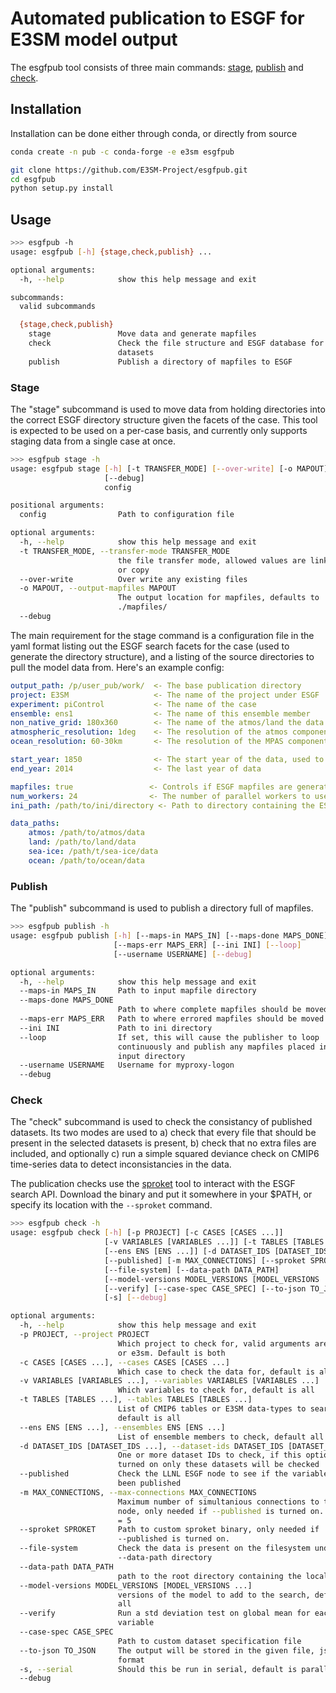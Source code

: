 # Automated publication to ESGF for E3SM model output

The esgfpub tool consists of three main commands: [stage](#Stage), [publish](#Publish) and [check](#Check). 


## Installation

Installation can be done either through conda, or directly from source
```bash
conda create -n pub -c conda-forge -e e3sm esgfpub
```

```bash
git clone https://github.com/E3SM-Project/esgfpub.git
cd esgfpub
python setup.py install
```

## Usage

```bash
>>> esgfpub -h
usage: esgfpub [-h] {stage,check,publish} ...

optional arguments:
  -h, --help            show this help message and exit

subcommands:
  valid subcommands

  {stage,check,publish}
    stage               Move data and generate mapfiles
    check               Check the file structure and ESGF database for missing
                        datasets
    publish             Publish a directory of mapfiles to ESGF

```

### Stage

The "stage" subcommand is used to move data from holding directories into the correct ESGF directory structure given the facets of the case. This tool is expected to be used on a per-case basis, and currently only supports staging data from a single case at once. 

```bash
>>> esgfpub stage -h
usage: esgfpub stage [-h] [-t TRANSFER_MODE] [--over-write] [-o MAPOUT]
                     [--debug]
                     config

positional arguments:
  config                Path to configuration file

optional arguments:
  -h, --help            show this help message and exit
  -t TRANSFER_MODE, --transfer-mode TRANSFER_MODE
                        the file transfer mode, allowed values are link, move,
                        or copy
  --over-write          Over write any existing files
  -o MAPOUT, --output-mapfiles MAPOUT
                        The output location for mapfiles, defaults to
                        ./mapfiles/
  --debug
```



The main requirement for the stage command is a configuration file in the yaml format listing out the ESGF search facets for the case (used to generate the directory structure), and a listing of the source directories to pull the model data from. Here's an example config:

```yaml
output_path: /p/user_pub/work/  <- The base publication directory
project: E3SM                   <- The name of the project under ESGF
experiment: piControl           <- The name of the case
ensemble: ens1                  <- The name of this ensemble member
non_native_grid: 180x360        <- The name of the atmos/land the data was regridded to
atmospheric_resolution: 1deg    <- The resolution of the atmos component when the model was run
ocean_resolution: 60-30km       <- The resolution of the MPAS component when the model was run

start_year: 1850                <- The start year of the data, used to verify all files are in place
end_year: 2014                  <- The last year of data

mapfiles: true                 <- Controls if ESGF mapfiles are generated after moving the data
num_workers: 24                <- The number of parallel workers to use when hashing files
ini_path: /path/to/ini/directory <- Path to directory containing the ESGF ini files

data_paths:
    atmos: /path/to/atmos/data 
    land: /path/to/land/data
    sea-ice: /path/t/sea-ice/data
    ocean: /path/to/ocean/data
```

### Publish

The "publish" subcommand is used to publish a directory full of mapfiles.

```bash
>>> esgfpub publish -h
usage: esgfpub publish [-h] [--maps-in MAPS_IN] [--maps-done MAPS_DONE]
                       [--maps-err MAPS_ERR] [--ini INI] [--loop]
                       [--username USERNAME] [--debug]

optional arguments:
  -h, --help            show this help message and exit
  --maps-in MAPS_IN     Path to input mapfile directory
  --maps-done MAPS_DONE
                        Path to where complete mapfiles should be moved to
  --maps-err MAPS_ERR   Path to where errored mapfiles should be moved to
  --ini INI             Path to ini directory
  --loop                If set, this will cause the publisher to loop
                        continuously and publish any mapfiles placed in the
                        input directory
  --username USERNAME   Username for myproxy-logon
  --debug
```

### Check

The "check" subcommand is used to check the consistancy of published datasets. Its two modes are used to a) check that every file that should be present in the selected datasets is present, b) check that no extra files are included, and optionally c) run a simple squared deviance check on CMIP6 time-series data to detect inconsistancies in the data.

The publication checks use the [sproket](https://github.com/ESGF/sproket) tool to interact with the ESGF search API. Download the binary and put it somewhere in your $PATH, or specify its location with the `--sproket` command.

```bash
>>> esgfpub check -h
usage: esgfpub check [-h] [-p PROJECT] [-c CASES [CASES ...]]
                     [-v VARIABLES [VARIABLES ...]] [-t TABLES [TABLES ...]]
                     [--ens ENS [ENS ...]] [-d DATASET_IDS [DATASET_IDS ...]]
                     [--published] [-m MAX_CONNECTIONS] [--sproket SPROKET]
                     [--file-system] [--data-path DATA_PATH]
                     [--model-versions MODEL_VERSIONS [MODEL_VERSIONS ...]]
                     [--verify] [--case-spec CASE_SPEC] [--to-json TO_JSON]
                     [-s] [--debug]

optional arguments:
  -h, --help            show this help message and exit
  -p PROJECT, --project PROJECT
                        Which project to check for, valid arguments are cmip6
                        or e3sm. Default is both
  -c CASES [CASES ...], --cases CASES [CASES ...]
                        Which case to check the data for, default is all
  -v VARIABLES [VARIABLES ...], --variables VARIABLES [VARIABLES ...]
                        Which variables to check for, default is all
  -t TABLES [TABLES ...], --tables TABLES [TABLES ...]
                        List of CMIP6 tables or E3SM data-types to search for,
                        default is all
  --ens ENS [ENS ...], --ensembles ENS [ENS ...]
                        List of ensemble members to check, default all
  -d DATASET_IDS [DATASET_IDS ...], --dataset-ids DATASET_IDS [DATASET_IDS ...]
                        One or more dataset IDs to check, if this option is
                        turned on only these datasets will be checked
  --published           Check the LLNL ESGF node to see if the variables have
                        been published
  -m MAX_CONNECTIONS, --max-connections MAX_CONNECTIONS
                        Maximum number of simultanious connections to the ESGF
                        node, only needed if --published is turned on. default
                        = 5
  --sproket SPROKET     Path to custom sproket binary, only needed if
                        --published is turned on.
  --file-system         Check the data is present on the filesystem under the
                        --data-path directory
  --data-path DATA_PATH
                        path to the root directory containing the local data
  --model-versions MODEL_VERSIONS [MODEL_VERSIONS ...]
                        versions of the model to add to the search, default is
                        all
  --verify              Run a std deviation test on global mean for each
                        variable
  --case-spec CASE_SPEC
                        Path to custom dataset specification file
  --to-json TO_JSON     The output will be stored in the given file, json
                        format
  -s, --serial          Should this be run in serial, default is parallel.
  --debug
```